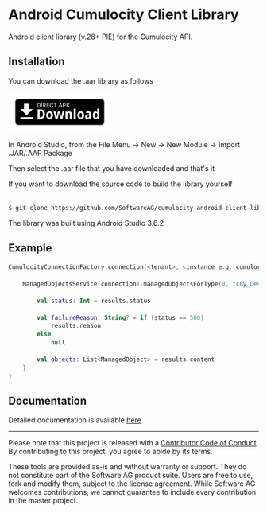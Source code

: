 
# Android Cumulocity Client Library

Android client library (v.28+ PIE) for the Cumulocity API.

## Installation

You can download the .aar library as follows

[<img src="./assets/direct-apk-download.png"
      alt="Direct apk download"
      height="80">](https://github.com/SoftwareAG/cumulocity-android-client-lib/raw/master/releases/jc-cumulocity-release-1.0.aar)

In Android Studio, from the File Menu -> New -> New Module -> Import .JAR/.AAR Package

Then select the .aar file that you have downloaded and that's it

If you want to download the source code to build the library yourself

``` sh

$ git clone https://github.com/SoftwareAG/cumulocity-android-client-lib.git

```

The library was built using Android Studio 3.6.2

## Example

``` kotlin
CumulocityConnectionFactory.connection(<tenant>, <instance e.g. cumulocity.com>).connect(<user>, <password>) { connection, responseInfo ->

    ManagedObjectsService(connection).managedObjectsForType(0, "c8y_DeviceGroup") { results ->

        val status: Int = results.status

        val failureReason: String? = if (status == 500)
            results.reason
        else
            null

        val objects: List<ManagedObject> = results.content
    }
}
```

## Documentation

Detailed documentation is available <a href="https://raw.githack.com/SoftwareAG/cumulocity-android-client-lib/master/docs/dokka/index.html">here</a>

-----

Please note that this project is released with a [Contributor Code of
Conduct](https://github.com/SoftwareAG/cumulocityr/blob/master/.github/CODE_OF_CONDUCT.md).
By contributing to this project, you agree to abide by its terms.

These tools are provided as-is and without warranty or support. They do
not constitute part of the Software AG product suite. Users are free to
use, fork and modify them, subject to the license agreement. While
Software AG welcomes contributions, we cannot guarantee to include every
contribution in the master project.
